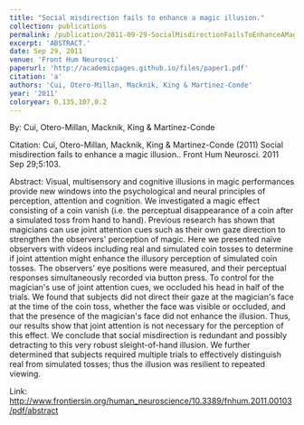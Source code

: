 ```yaml
---
title: "Social misdirection fails to enhance a magic illusion."
collection: publications
permalink: /publication/2011-09-29-SocialMisdirectionFailsToEnhanceAMagicIllusion_
excerpt: 'ABSTRACT.'
date: Sep 29, 2011
venue: 'Front Hum Neurosci'
paperurl: 'http://academicpages.github.io/files/paper1.pdf'
citation: 'a'
authors: 'Cui, Otero-Millan, Macknik, King & Martinez-Conde'
year: '2011'
coloryear: 0,135,107,0.2
---
```


By: Cui, Otero-Millan, Macknik, King & Martinez-Conde

Citation: Cui, Otero-Millan, Macknik, King & Martinez-Conde (2011) Social misdirection fails to enhance a magic illusion.. Front Hum Neurosci. 2011 Sep 29;5:103. 

Abstract: Visual, multisensory and cognitive illusions in magic performances provide new windows into the psychological and neural principles of perception, attention and cognition. We investigated a magic effect consisting of a coin vanish (i.e. the perceptual disappearance of a coin after a simulated toss from hand to hand). Previous research has shown that magicians can use joint attention cues such as their own gaze direction to strengthen the observers' perception of magic. Here we presented naïve observers with videos including real and simulated coin tosses to determine if joint attention might enhance the illusory perception of simulated coin tosses. The observers' eye positions were measured, and their perceptual responses simultaneously recorded via button press. To control for the magician's use of joint attention cues, we occluded his head in half of the trials. We found that subjects did not direct their gaze at the magician's face at the time of the coin toss, whether the face was visible or occluded, and that the presence of the magician's face did not enhance the illusion. Thus, our results show that joint attention is not necessary for the perception of this effect. We conclude that social misdirection is redundant and possibly detracting to this very robust sleight-of-hand illusion. We further determined that subjects required multiple trials to effectively distinguish real from simulated tosses; thus the illusion was resilient to repeated viewing.

Link: http://www.frontiersin.org/human_neuroscience/10.3389/fnhum.2011.00103/pdf/abstract
